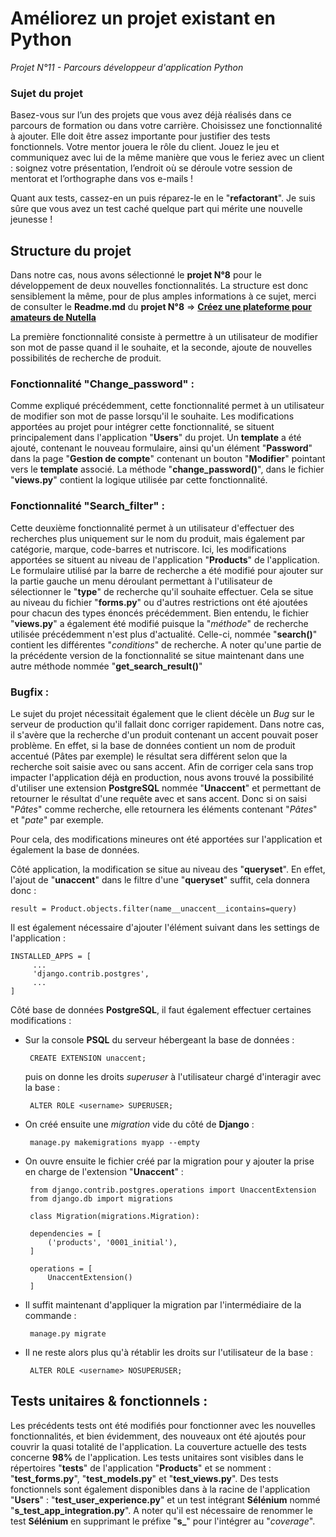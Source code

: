 
# Améliorez un projet existant en Python

*Projet N°11 - Parcours développeur d'application Python*

### Sujet du projet

Basez-vous sur l’un des projets que vous avez déjà réalisés dans ce parcours de formation ou dans votre carrière. Choisissez une fonctionnalité à ajouter. Elle doit être assez importante pour justifier des tests fonctionnels. Votre mentor jouera le rôle du client. Jouez le jeu et communiquez avec lui de la même manière que vous le feriez avec un client : soignez votre présentation, l’endroit où se déroule votre session de mentorat et l’orthographe dans vos e-mails !

Quant aux tests, cassez-en un puis réparez-le en le "**refactorant**". Je suis sûre que vous avez un test caché quelque part qui mérite une nouvelle jeunesse !


## Structure du projet

Dans notre cas, nous avons sélectionné le **projet N°8** pour le développement de deux nouvelles fonctionnalités. La structure est donc sensiblement la même, pour de plus amples informations à ce sujet, merci de consulter le **Readme.md** du **projet N°8** ⇒ [**Créez une plateforme pour amateurs de Nutella**](https://github.com/Eidocode/OC_Project8#cr%C3%A9ez-une-plateforme-pour-amateurs-de-nutella)

La première fonctionnalité consiste à permettre à un utilisateur de modifier son mot de passe quand il le souhaite, et la seconde, ajoute de nouvelles possibilités de recherche de produit.


### Fonctionnalité "Change_password" :

Comme expliqué précédemment, cette fonctionnalité permet à un utilisateur de modifier son mot de passe lorsqu'il le souhaite. Les modifications apportées au projet pour intégrer cette fonctionnalité, se situent principalement dans l'application "**Users**" du projet. Un **template** a été ajouté, contenant le nouveau formulaire, ainsi qu'un élément "**Password**" dans la page "**Gestion de compte**" contenant un bouton "**Modifier**" pointant vers le **template** associé.
La méthode "**change_password()**", dans le fichier "**views.py**" contient la logique utilisée par cette fonctionnalité.


### Fonctionnalité "Search_filter" :

Cette deuxième fonctionnalité permet à un utilisateur d'effectuer des recherches plus uniquement sur le nom du produit, mais également par catégorie, marque, code-barres et nutriscore. Ici, les modifications apportées se situent au niveau de l'application "**Products**" de l'application. 
Le formulaire utilisé par la barre de recherche a été modifié pour ajouter sur la partie gauche un menu déroulant permettant à l'utilisateur de sélectionner le "**type**" de recherche qu'il souhaite effectuer. Cela se situe au niveau du fichier "**forms.py**" ou d'autres restrictions ont été ajoutées pour chacun des types énoncés précédemment. 
Bien entendu, le fichier "**views.py**" a également été modifié puisque la "*méthode*" de recherche utilisée précédemment n'est plus d'actualité. Celle-ci, nommée "**search()**" contient les différentes "*conditions*" de recherche. A noter qu'une partie de la précédente version de la fonctionnalité se situe maintenant dans une autre méthode nommée "**get_search_result()**"


### Bugfix :

Le sujet du projet nécessitait également que le client décèle un *Bug* sur le serveur de production qu'il fallait donc corriger rapidement. Dans notre cas, il s'avère que la recherche d'un produit contenant un accent pouvait poser problème. En effet, si la base de données contient un nom de produit accentué (Pâtes par exemple) le résultat sera différent selon que la recherche soit saisie avec ou sans accent. 
Afin de corriger cela sans trop impacter l'application déjà en production, nous avons trouvé la possibilité d'utiliser une extension **PostgreSQL** nommée "**Unaccent**" et permettant de retourner le résultat d'une requête avec et sans accent.
Donc si on saisi "*Pâtes*" comme recherche, elle retournera les éléments contenant "*Pâtes*" et "*pate*" par exemple.

Pour cela, des modifications mineures ont été apportées sur l'application et également la base de données. 

Côté application, la modification se situe au niveau des "**queryset**". En effet, l'ajout de "**unaccent**" dans le filtre d'une "**queryset**" suffit, cela donnera donc :

    result = Product.objects.filter(name__unaccent__icontains=query)

Il est également nécessaire d'ajouter l'élément suivant dans les settings de l'application :

    INSTALLED_APPS = [
         ...
         'django.contrib.postgres',
         ...
    ]

Côté base de données **PostgreSQL**, il faut également effectuer certaines modifications :
 - Sur la console **PSQL** du serveur hébergeant la base de données : 
	
		CREATE EXTENSION unaccent;
	
	puis on donne les droits *superuser* à l'utilisateur chargé d'interagir avec la base :

		ALTER ROLE <username> SUPERUSER;

 - On créé ensuite une *migration* vide du côté de **Django** : 

		manage.py makemigrations myapp --empty

 - On ouvre ensuite le fichier créé par la migration pour y ajouter la prise en charge de l'extension "**Unaccent**" :

		from django.contrib.postgres.operations import UnaccentExtension
		from django.db import migrations

	    class Migration(migrations.Migration):
    
        dependencies = [
            ('products', '0001_initial'),
        ]
    
        operations = [
            UnaccentExtension()
        ]

 - Il suffit maintenant d'appliquer la migration par l'intermédiaire de la commande :

		manage.py migrate

 - Il ne reste alors plus qu'à rétablir les droits sur l'utilisateur de la base :

		ALTER ROLE <username> NOSUPERUSER;


## Tests unitaires & fonctionnels :

Les précédents tests ont été modifiés pour fonctionner avec les nouvelles fonctionnalités, et bien évidemment, des nouveaux ont été ajoutés pour couvrir la quasi totalité de l'application. La couverture actuelle des tests concerne **98%** de l'application. Les tests unitaires sont visibles dans le répertoires "**tests**" de l'application "**Products**" et se nomment : "**test_forms.py**", "**test_models.py**" et "**test_views.py**".
Des tests fonctionnels sont également disponibles dans à la racine de l'application "**Users**" : "**test_user_experience.py**" et un test intégrant **Sélénium** nommé "**s_test_app_integration.py**".
A noter qu'il est nécessaire de renommer le test **Sélénium** en supprimant le préfixe "**s_**" pour l'intégrer au "*coverage*".